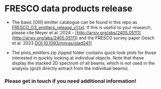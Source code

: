 # FRESCO data products release

- The basic [OIII] emitter catalogue can be found in this repo as [FRESCO_O3_emitters_release_v1.txt](https://github.com/rameyer/fresco/blob/main/FRESCO_O3_emitters_release_v1.txt). If this is useful to your research, please cite Meyer et al. 2024 - [http://arxiv.org/abs/2405.05111](http://arxiv.org/abs/2405.05111) and the FRESCO survey paper Oesch et al. 2023 [DOI:10.1093/mnras/stad2411](https://doi.org/10.1093/mnras/stad2411)

- The plots_emitters.zip zipped folder contains quick-look plots for those interested in quickly looking at individual objects. Note that these display the stacked 2D spectrum of all beams, which is not used in the analysis (grizli directly extract from the individual beams).

### Please get in touch if you need additional information!
